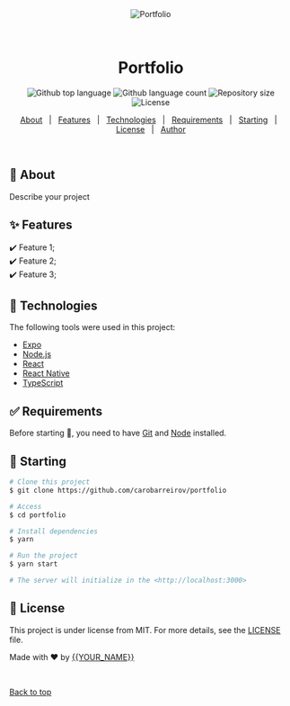 <div align="center" id="top"> 
  <img src="./.github/app.gif" alt="Portfolio" />

  &#xa0;

  <!-- <a href="https://portfolio.netlify.app">Demo</a> -->
</div>

<h1 align="center">Portfolio</h1>

<p align="center">
  <img alt="Github top language" src="https://img.shields.io/github/languages/top/carobarreirov/portfolio?color=56BEB8">

  <img alt="Github language count" src="https://img.shields.io/github/languages/count/carobarreirov/portfolio?color=56BEB8">

  <img alt="Repository size" src="https://img.shields.io/github/repo-size/carobarreirov/portfolio?color=56BEB8">

  <img alt="License" src="https://img.shields.io/github/license/carobarreirov/portfolio?color=56BEB8">

  <!-- <img alt="Github issues" src="https://img.shields.io/github/issues/carobarreirov/portfolio?color=56BEB8" /> -->

  <!-- <img alt="Github forks" src="https://img.shields.io/github/forks/carobarreirov/portfolio?color=56BEB8" /> -->

  <!-- <img alt="Github stars" src="https://img.shields.io/github/stars/carobarreirov/portfolio?color=56BEB8" /> -->
</p>

<!-- Status -->

<!-- <h4 align="center"> 
	🚧  Portfolio 🚀 Under construction...  🚧
</h4> 

<hr> -->

<p align="center">
  <a href="#dart-about">About</a> &#xa0; | &#xa0; 
  <a href="#sparkles-features">Features</a> &#xa0; | &#xa0;
  <a href="#rocket-technologies">Technologies</a> &#xa0; | &#xa0;
  <a href="#white_check_mark-requirements">Requirements</a> &#xa0; | &#xa0;
  <a href="#checkered_flag-starting">Starting</a> &#xa0; | &#xa0;
  <a href="#memo-license">License</a> &#xa0; | &#xa0;
  <a href="https://github.com/carobarreirov" target="_blank">Author</a>
</p>

<br>

## :dart: About ##

Describe your project

## :sparkles: Features ##

:heavy_check_mark: Feature 1;\
:heavy_check_mark: Feature 2;\
:heavy_check_mark: Feature 3;

## :rocket: Technologies ##

The following tools were used in this project:

- [Expo](https://expo.io/)
- [Node.js](https://nodejs.org/en/)
- [React](https://pt-br.reactjs.org/)
- [React Native](https://reactnative.dev/)
- [TypeScript](https://www.typescriptlang.org/)

## :white_check_mark: Requirements ##

Before starting :checkered_flag:, you need to have [Git](https://git-scm.com) and [Node](https://nodejs.org/en/) installed.

## :checkered_flag: Starting ##

```bash
# Clone this project
$ git clone https://github.com/carobarreirov/portfolio

# Access
$ cd portfolio

# Install dependencies
$ yarn

# Run the project
$ yarn start

# The server will initialize in the <http://localhost:3000>
```

## :memo: License ##

This project is under license from MIT. For more details, see the [LICENSE](LICENSE.md) file.


Made with :heart: by <a href="https://github.com/carobarreirov" target="_blank">{{YOUR_NAME}}</a>

&#xa0;

<a href="#top">Back to top</a>
